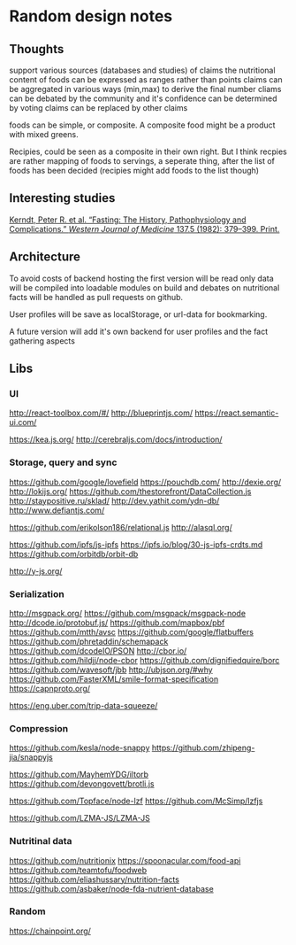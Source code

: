 # Random design notes

## Thoughts

support various sources (databases and studies) of claims the nutritional content of foods can be expressed as ranges rather than points claims can be aggregated in various ways (min,max) to derive the final number cliams can be debated by the community and it's confidence can be determined by voting claims can be replaced by other claims

foods can be simple, or composite. A composite food might be a product with mixed greens.

Recipies, could be seen as a composite in their own right. But I think recpies are rather mapping of foods to servings, a seperate thing, after the list of foods has been decided (recipies might add foods to the list though)

## Interesting studies

 [Kerndt, Peter R. et al. “Fasting: The History, Pathophysiology and Complications.” _Western Journal of Medicine_ 137.5 (1982): 379–399. Print.](https://www.ncbi.nlm.nih.gov/pmc/articles/PMC1274154/pdf/westjmed00207-0055.pdf)

## Architecture

To avoid costs of backend hosting the first version will be read only data will be compiled into loadable modules on build and debates on nutritional facts will be handled as pull requests on github.

User profiles will be save as localStorage, or url-data for bookmarking.

A future version will add it's own backend for user profiles and the fact gathering aspects

## Libs

### UI
http://react-toolbox.com/#/
http://blueprintjs.com/
https://react.semantic-ui.com/

https://kea.js.org/
http://cerebraljs.com/docs/introduction/


### Storage, query and sync
https://github.com/google/lovefield
https://pouchdb.com/
http://dexie.org/
http://lokijs.org/
https://github.com/thestorefront/DataCollection.js
http://staypositive.ru/sklad/
http://dev.yathit.com/ydn-db/
http://www.defiantjs.com/

https://github.com/erikolson186/relational.js
http://alasql.org/

https://github.com/ipfs/js-ipfs
https://ipfs.io/blog/30-js-ipfs-crdts.md
https://github.com/orbitdb/orbit-db

http://y-js.org/

### Serialization
http://msgpack.org/
https://github.com/msgpack/msgpack-node
http://dcode.io/protobuf.js/
https://github.com/mapbox/pbf
https://github.com/mtth/avsc
https://github.com/google/flatbuffers
https://github.com/phretaddin/schemapack
https://github.com/dcodeIO/PSON
http://cbor.io/
https://github.com/hildjj/node-cbor
https://github.com/dignifiedquire/borc
https://github.com/wavesoft/jbb
http://ubjson.org/#why
https://github.com/FasterXML/smile-format-specification
https://capnproto.org/

https://eng.uber.com/trip-data-squeeze/

### Compression
https://github.com/kesla/node-snappy
https://github.com/zhipeng-jia/snappyjs

https://github.com/MayhemYDG/iltorb
https://github.com/devongovett/brotli.js

https://github.com/Topface/node-lzf
https://github.com/McSimp/lzfjs

https://github.com/LZMA-JS/LZMA-JS

### Nutritinal data
https://github.com/nutritionix
https://spoonacular.com/food-api
https://github.com/teamtofu/foodweb
https://github.com/eliashussary/nutrition-facts
https://github.com/asbaker/node-fda-nutrient-database

### Random
https://chainpoint.org/
